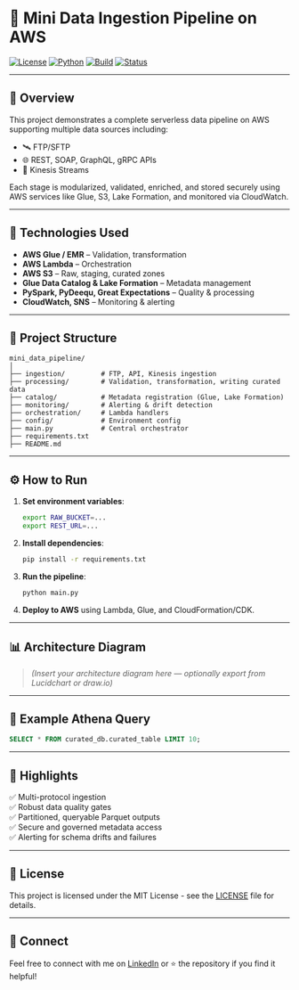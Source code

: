 # 🚀 Mini Data Ingestion Pipeline on AWS

[![License](https://img.shields.io/badge/license-MIT-blue.svg)](LICENSE)
[![Python](https://img.shields.io/badge/python-3.8%2B-blue)](https://www.python.org/downloads/)
[![Build](https://img.shields.io/badge/build-passing-brightgreen)]()
[![Status](https://img.shields.io/badge/status-production-green)]()

---

## 🌟 Overview

This project demonstrates a complete serverless data pipeline on AWS supporting multiple data sources including:

- 🛰 FTP/SFTP
- 🌐 REST, SOAP, GraphQL, gRPC APIs
- 🔁 Kinesis Streams

Each stage is modularized, validated, enriched, and stored securely using AWS services like Glue, S3, Lake Formation, and monitored via CloudWatch.

---

## 🔧 Technologies Used

- **AWS Glue / EMR** – Validation, transformation
- **AWS Lambda** – Orchestration
- **AWS S3** – Raw, staging, curated zones
- **Glue Data Catalog & Lake Formation** – Metadata management
- **PySpark, PyDeequ, Great Expectations** – Quality & processing
- **CloudWatch, SNS** – Monitoring & alerting

---

## 📁 Project Structure

```
mini_data_pipeline/
│
├── ingestion/         # FTP, API, Kinesis ingestion
├── processing/        # Validation, transformation, writing curated data
├── catalog/           # Metadata registration (Glue, Lake Formation)
├── monitoring/        # Alerting & drift detection
├── orchestration/     # Lambda handlers
├── config/            # Environment config
├── main.py            # Central orchestrator
├── requirements.txt
├── README.md
```

---

## ⚙️ How to Run

1. **Set environment variables**:
   ```bash
   export RAW_BUCKET=...
   export REST_URL=...
   ```

2. **Install dependencies**:
   ```bash
   pip install -r requirements.txt
   ```

3. **Run the pipeline**:
   ```bash
   python main.py
   ```

4. **Deploy to AWS** using Lambda, Glue, and CloudFormation/CDK.

---

## 📊 Architecture Diagram

> *(Insert your architecture diagram here — optionally export from Lucidchart or draw.io)*

---

## 📌 Example Athena Query

```sql
SELECT * FROM curated_db.curated_table LIMIT 10;
```

---

## 📣 Highlights

✅ Multi-protocol ingestion  
✅ Robust data quality gates  
✅ Partitioned, queryable Parquet outputs  
✅ Secure and governed metadata access  
✅ Alerting for schema drifts and failures

---

## 📜 License

This project is licensed under the MIT License - see the [LICENSE](LICENSE) file for details.

---

## 🤝 Connect

Feel free to connect with me on [LinkedIn](https://www.linkedin.com/in/raj264) or ⭐ the repository if you find it helpful!

